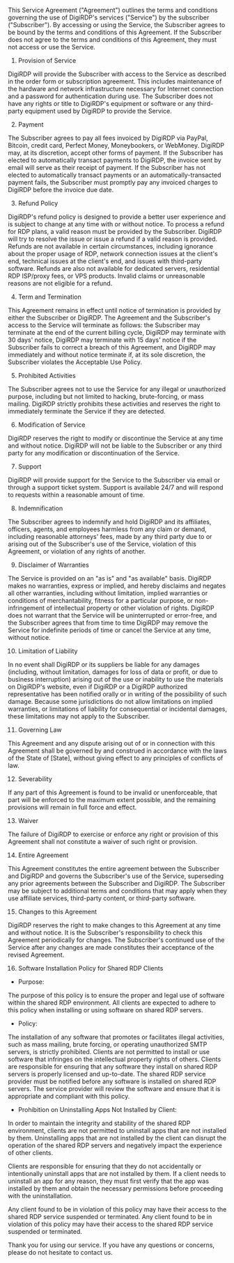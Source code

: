 This Service Agreement ("Agreement") outlines the terms and conditions governing the use of DigiRDP's services ("Service") by the subscriber ("Subscriber"). By accessing or using the Service, the Subscriber agrees to be bound by the terms and conditions of this Agreement. If the Subscriber does not agree to the terms and conditions of this Agreement, they must not access or use the Service.

1. Provision of Service

DigiRDP will provide the Subscriber with access to the Service as described in the order form or subscription agreement. This includes maintenance of the hardware and network infrastructure necessary for Internet connection and a password for authentication during use. The Subscriber does not have any rights or title to DigiRDP's equipment or software or any third-party equipment used by DigiRDP to provide the Service.

2. Payment

The Subscriber agrees to pay all fees invoiced by DigiRDP via PayPal, Bitcoin, credit card, Perfect Money, Moneybookers, or WebMoney. DigiRDP may, at its discretion, accept other forms of payment. If the Subscriber has elected to automatically transact payments to DigiRDP, the invoice sent by email will serve as their receipt of payment. If the Subscriber has not elected to automatically transact payments or an automatically-transacted payment fails, the Subscriber must promptly pay any invoiced charges to DigiRDP before the invoice due date.

3. Refund Policy

DigiRDP's refund policy is designed to provide a better user experience and is subject to change at any time with or without notice. To process a refund for RDP plans, a valid reason must be provided by the Subscriber. DigiRDP will try to resolve the issue or issue a refund if a valid reason is provided. Refunds are not available in certain circumstances, including ignorance about the proper usage of RDP, network connection issues at the client's end, technical issues at the client's end, and issues with third-party software. Refunds are also not available for dedicated servers, residential RDP ISP/proxy fees, or VPS products. Invalid claims or unreasonable reasons are not eligible for a refund.

4. Term and Termination

This Agreement remains in effect until notice of termination is provided by either the Subscriber or DigiRDP. The Agreement and the Subscriber's access to the Service will terminate as follows: the Subscriber may terminate at the end of the current billing cycle, DigiRDP may terminate with 30 days' notice, DigiRDP may terminate with 15 days' notice if the Subscriber fails to correct a breach of this Agreement, and DigiRDP may immediately and without notice terminate if, at its sole discretion, the Subscriber violates the Acceptable Use Policy.

5. Prohibited Activities

The Subscriber agrees not to use the Service for any illegal or unauthorized purpose, including but not limited to hacking, brute-forcing, or mass mailing. DigiRDP strictly prohibits these activities and reserves the right to immediately terminate the Service if they are detected.


6. Modification of Service

DigiRDP reserves the right to modify or discontinue the Service at any time and without notice. DigiRDP will not be liable to the Subscriber or any third party for any modification or discontinuation of the Service.

7. Support

DigiRDP will provide support for the Service to the Subscriber via email or through a support ticket system. Support is available 24/7 and will respond to requests within a reasonable amount of time.

8. Indemnification

The Subscriber agrees to indemnify and hold DigiRDP and its affiliates, officers, agents, and employees harmless from any claim or demand, including reasonable attorneys' fees, made by any third party due to or arising out of the Subscriber's use of the Service, violation of this Agreement, or violation of any rights of another.

9. Disclaimer of Warranties

The Service is provided on an "as is" and "as available" basis. DigiRDP makes no warranties, express or implied, and hereby disclaims and negates all other warranties, including without limitation, implied warranties or conditions of merchantability, fitness for a particular purpose, or non-infringement of intellectual property or other violation of rights. DigiRDP does not warrant that the Service will be uninterrupted or error-free, and the Subscriber agrees that from time to time DigiRDP may remove the Service for indefinite periods of time or cancel the Service at any time, without notice.

10. Limitation of Liability

In no event shall DigiRDP or its suppliers be liable for any damages (including, without limitation, damages for loss of data or profit, or due to business interruption) arising out of the use or inability to use the materials on DigiRDP's website, even if DigiRDP or a DigiRDP authorized representative has been notified orally or in writing of the possibility of such damage. Because some jurisdictions do not allow limitations on implied warranties, or limitations of liability for consequential or incidental damages, these limitations may not apply to the Subscriber.

11. Governing Law

This Agreement and any dispute arising out of or in connection with this Agreement shall be governed by and construed in accordance with the laws of the State of [State], without giving effect to any principles of conflicts of law.

12. Severability

If any part of this Agreement is found to be invalid or unenforceable, that part will be enforced to the maximum extent possible, and the remaining provisions will remain in full force and effect.

13. Waiver

The failure of DigiRDP to exercise or enforce any right or provision of this Agreement shall not constitute a waiver of such right or provision.

14. Entire Agreement

This Agreement constitutes the entire agreement between the Subscriber and DigiRDP and governs the Subscriber's use of the Service, superseding any prior agreements between the Subscriber and DigiRDP. The Subscriber may be subject to additional terms and conditions that may apply when they use affiliate services, third-party content, or third-party software.

15. Changes to this Agreement

DigiRDP reserves the right to make changes to this Agreement at any time and without notice. It is the Subscriber's responsibility to check this Agreement periodically for changes. The Subscriber's continued use of the Service after any changes are made constitutes their acceptance of the revised Agreement.

16. Software Installation Policy for Shared RDP Clients

- Purpose:

The purpose of this policy is to ensure the proper and legal use of software within the shared RDP environment. All clients are expected to adhere to this policy when installing or using software on shared RDP servers.

- Policy:

The installation of any software that promotes or facilitates illegal activities, such as mass mailing, brute forcing, or operating unauthorized SMTP servers, is strictly prohibited.
Clients are not permitted to install or use software that infringes on the intellectual property rights of others.
Clients are responsible for ensuring that any software they install on shared RDP servers is properly licensed and up-to-date.
The shared RDP service provider must be notified before any software is installed on shared RDP servers. The service provider will review the software and ensure that it is appropriate and compliant with this policy.

- Prohibition on Uninstalling Apps Not Installed by Client:

In order to maintain the integrity and stability of the shared RDP environment, clients are not permitted to uninstall apps that are not installed by them. Uninstalling apps that are not installed by the client can disrupt the operation of the shared RDP servers and negatively impact the experience of other clients.

Clients are responsible for ensuring that they do not accidentally or intentionally uninstall apps that are not installed by them. If a client needs to uninstall an app for any reason, they must first verify that the app was installed by them and obtain the necessary permissions before proceeding with the uninstallation.

Any client found to be in violation of this policy may have their access to the shared RDP service suspended or terminated.
Any client found to be in violation of this policy may have their access to the shared RDP service suspended or terminated.

Thank you for using our service. If you have any questions or concerns, please do not hesitate to contact us.